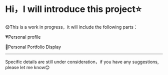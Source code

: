 # Hi，I will introduce this project⭐️

😧This is a work in progress，it will include the following parts：

💗Personal profile

💙Personal Portfolio Display

---

Specific details are still under consideration，if you have any suggestions, please let me know😊
